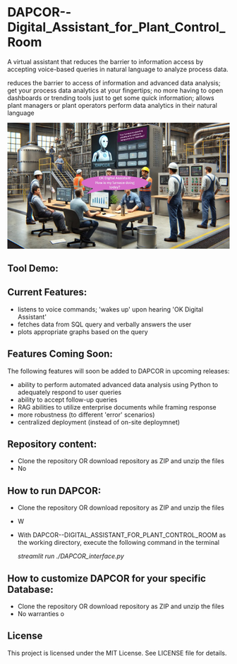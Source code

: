 # DAPCOR--Digital_Assistant_for_Plant_Control_Room
A virtual assistant that reduces the barrier to information access by accepting voice-based queries in natural language to analyze process data. 

reduces the barrier to access of information and advanced data analysis; get your process data analytics at your fingertips; no more having to open dashboards or trending tools just to get some quick information;
allows plant managers or plant operators perform data analytics in their natural language

![DAPCOR in Plant Control Room Illustration](/img/DAPCOR_usageIllustration.jpg)

## Tool Demo: 

<youtube link>

## Current Features: 

- listens to voice commands; 'wakes up' upon hearing 'OK Digital Assistant'
- fetches data from SQL query and verbally answers the user
- plots appropriate graphs based on the query

## Features Coming Soon: 

The following features will soon be added to DAPCOR in upcoming releases:

- ability to perform automated advanced data analysis using Python to adequately respond to user queries
- ability to accept follow-up queries
- RAG abilities to utilize enterprise documents while framing response
- more robustness (to different 'error' scenarios)
- centralized deployment (instead of on-site deploymnet)

## Repository content: 

- Clone the repository OR download repository as ZIP and unzip the files
- No 

## How to run DAPCOR: 

- Clone the repository OR download repository as ZIP and unzip the files
- W
- With DAPCOR--DIGITAL_ASSISTANT_FOR_PLANT_CONTROL_ROOM as the working directory, execute the following command in the terminal

    *streamlit run ./DAPCOR_interface.py*

## How to customize DAPCOR for your specific Database: 

- Clone the repository OR download repository as ZIP and unzip the files
- No warranties o

## License

This project is licensed under the MIT License. See LICENSE file for details. 
